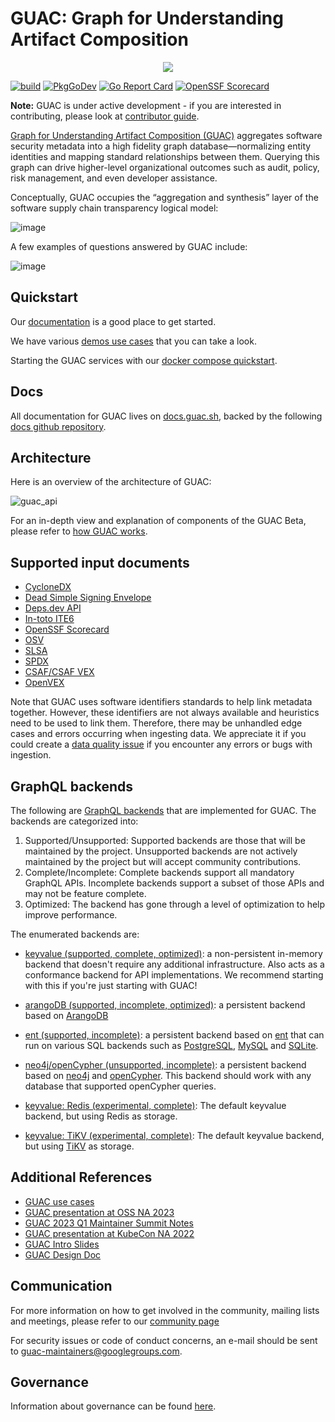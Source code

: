 # GUAC: Graph for Understanding Artifact Composition

<p align="center">
  <img src="https://user-images.githubusercontent.com/3060102/204297133-9bf702c6-b4e2-46df-a029-42b5060b19a4.png">
</p>

[![build](https://github.com/guacsec/guac/workflows/release/badge.svg)](https://github.com/guacsec/guac/actions?query=workflow%3Arelease) [![PkgGoDev](https://pkg.go.dev/badge/github.com/guacsec/guac)](https://pkg.go.dev/github.com/guacsec/guac) [![Go Report Card](https://goreportcard.com/badge/github.com/guacsec/guac)](https://goreportcard.com/report/github.com/guacsec/guac)
[![OpenSSF Scorecard](https://api.securityscorecards.dev/projects/github.com/guacsec/guac/badge)](https://api.securityscorecards.dev/projects/github.com/guacsec/guac)

**Note:** GUAC is under active development - if you are interested in
contributing, please look at [contributor guide](CONTRIBUTING.md).

[Graph for Understanding Artifact Composition (GUAC)](https://guac.sh/)
aggregates software security metadata into a high fidelity graph
database—normalizing entity identities and mapping standard relationships
between them. Querying this graph can drive higher-level organizational outcomes
such as audit, policy, risk management, and even developer assistance.

Conceptually, GUAC occupies the “aggregation and synthesis” layer of the
software supply chain transparency logical model:

![image](https://user-images.githubusercontent.com/3060102/196563695-a1cdc8bd-9946-482f-873a-937bf75891dc.png)

A few examples of questions answered by GUAC include:

![image](https://user-images.githubusercontent.com/3060102/182689788-70acefc1-6d69-4972-abbf-3e60c0d4c014.png)

## Quickstart

Our [documentation](https://docs.guac.sh/) is a good place to get started.

We have various [demos use cases](https://docs.guac.sh/guac-use-cases/) that you
can take a look.

Starting the GUAC services with our
[docker compose quickstart](https://docs.guac.sh/setup/).

## Docs

All documentation for GUAC lives on [docs.guac.sh](https://docs.guac.sh), backed
by the following [docs github repository](https://github.com/guacsec/guac-docs).

## Architecture

Here is an overview of the architecture of GUAC:

![guac_api](https://github.com/guacsec/guac/assets/88045217/997d5c8b-5024-482b-b2aa-55b650a6a130)

For an in-depth view and explanation of components of the GUAC Beta, please
refer to [how GUAC works](https://docs.guac.sh/how-guac-works/).

## Supported input documents

- [CycloneDX](https://github.com/CycloneDX/specification)
- [Dead Simple Signing Envelope](https://github.com/secure-systems-lab/dsse)
- [Deps.dev API](https://deps.dev/)
- [In-toto ITE6](https://github.com/in-toto/attestation)
- [OpenSSF Scorecard](https://github.com/ossf/scorecard)
- [OSV](https://osv.dev/)
- [SLSA](https://github.com/slsa-framework/slsa)
- [SPDX](https://spdx.dev/specifications/)
- [CSAF/CSAF VEX](https://docs.oasis-open.org/csaf/csaf/v2.0/os/csaf-v2.0-os.html)
- [OpenVEX](https://github.com/openvex)

Note that GUAC uses software identifiers standards to help link metadata
together. However, these identifiers are not always available and heuristics
need to be used to link them. Therefore, there may be unhandled edge cases and
errors occurring when ingesting data. We appreciate it if you could create a
[data quality issue](https://github.com/guacsec/guac/issues/new?assignees=&labels=bug%2C+data-sources%2C+data-quality&projects=&template=bug_report_ingestion.md&title=%5Bingestion%2Fdata-quality+issue%5D+FILL+THIS+IN)
if you encounter any errors or bugs with ingestion.

## GraphQL backends

The following are [GraphQL backends](pkg/assembler/backends) that are implemented for GUAC. The backends are categorized into:

1. Supported/Unsupported: Supported backends are those that will be maintained by the project. Unsupported backends are not actively maintained by the project but will accept community contributions.
2. Complete/Incomplete: Complete backends support all mandatory GraphQL APIs. Incomplete backends support a subset of those APIs and may not be feature complete.
3. Optimized: The backend has gone through a level of optimization to help improve performance.

The enumerated backends are:

- [keyvalue (supported, complete,
  optimized)](https://github.com/guacsec/guac/tree/main/pkg/assembler/backends/keyvalue):
  a non-persistent in-memory backend that doesn't require any additional
  infrastructure. Also acts as a conformance backend for API
  implementations. We recommend starting with this if you're just starting with
  GUAC!

- [arangoDB (supported, incomplete,
  optimized)](https://github.com/guacsec/guac/tree/main/pkg/assembler/backends/arangodb):
  a persistent backend based on [ArangoDB](https://arangodb.com/)

- [ent (supported,
  incomplete)](https://github.com/guacsec/guac/tree/main/pkg/assembler/backends/ent):
  a persistent backend based on [ent](https://entgo.io/) that can run on
  various SQL backends such as [PostgreSQL](https://www.postgresql.org/),
  [MySQL](https://www.mysql.com/) and
  [SQLite](https://www.sqlite.org/index.html).

- [neo4j/openCypher (unsupported,
  incomplete)](https://github.com/guacsec/guac/tree/main/pkg/assembler/backends/neo4j):
  a persistent backend based on [neo4j](https://neo4j.com/) and
  [openCypher](https://opencypher.org/). This backend should work with any
  database that supported openCypher queries.

- [keyvalue: Redis (experimental, complete)](/pkg/assembler/kv/redis): The
  default keyvalue backend, but using Redis as storage.

- [keyvalue: TiKV (experimental, complete)](/pkg/assembler/kv/tikv): The
  default keyvalue backend, but using [TiKV](https://tikv.org/) as storage.

## Additional References

- [GUAC use cases](use-cases.md)
- [GUAC presentation at OSS NA 2023](https://sched.co/1K5Hn)
- [GUAC 2023 Q1 Maintainer Summit Notes](https://docs.google.com/document/d/15Kb3I3SWhq-9_R7WYhSjsIxn_FykYgPyFlQWlLgF4fA/edit)
- [GUAC presentation at KubeCon NA 2022](https://www.youtube.com/watch?v=xFRNgIEzbkA)
- [GUAC Intro Slides](https://docs.google.com/presentation/d/1WF4dsJiwR6URWPgn1aiHAE3iLVl-oGP4SJRWFpcOlao/edit#slide=id.p)
- [GUAC Design Doc](https://docs.google.com/document/d/1N5x0HErb-kmCPgG9M8TwBEOGIVU54clqp_X4KhtNJI8/edit)

## Communication

For more information on how to get involved in the community, mailing lists and
meetings, please refer to our [community page](https://guac.sh/community/)

For security issues or code of conduct concerns, an e-mail should be sent to
guac-maintainers@googlegroups.com.

## Governance

Information about governance can be found [here](GOVERNANCE.md).
